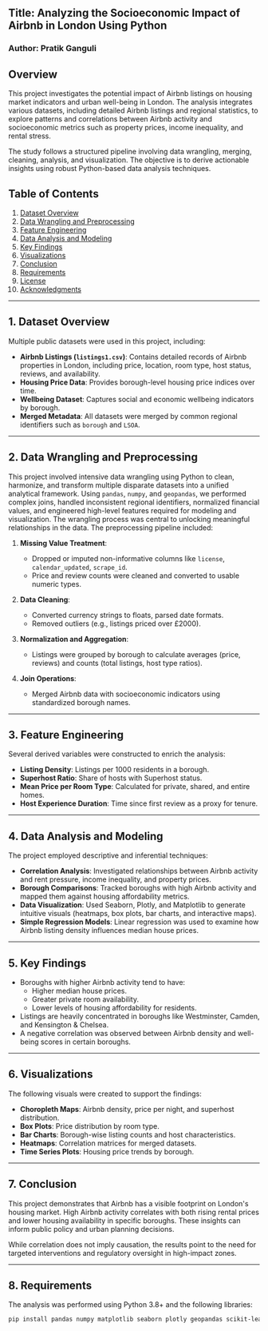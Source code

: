 ## Title: Analyzing the Socioeconomic Impact of Airbnb in London Using Python
### Author: Pratik Ganguli

## Overview

This project investigates the potential impact of Airbnb listings on housing market indicators and urban well-being in London. The analysis integrates various datasets, including detailed Airbnb listings and regional statistics, to explore patterns and correlations between Airbnb activity and socioeconomic metrics such as property prices, income inequality, and rental stress.

The study follows a structured pipeline involving data wrangling, merging, cleaning, analysis, and visualization. The objective is to derive actionable insights using robust Python-based data analysis techniques.

## Table of Contents
1. [Dataset Overview](#1-dataset-overview)
2. [Data Wrangling and Preprocessing](#2-data-wrangling-and-preprocessing)
3. [Feature Engineering](#3-feature-engineering)
4. [Data Analysis and Modeling](#4-data-analysis-and-modeling)
5. [Key Findings](#5-key-findings)
6. [Visualizations](#6-visualizations)
7. [Conclusion](#7-conclusion)
8. [Requirements](#8-requirements)
9. [License](#9-license)
10. [Acknowledgments](#10-acknowledgments)

---

## 1. Dataset Overview

Multiple public datasets were used in this project, including:

- **Airbnb Listings (`listings1.csv`)**: Contains detailed records of Airbnb properties in London, including price, location, room type, host status, reviews, and availability.
- **Housing Price Data**: Provides borough-level housing price indices over time.
- **Wellbeing Dataset**: Captures social and economic wellbeing indicators by borough.
- **Merged Metadata**: All datasets were merged by common regional identifiers such as `borough` and `LSOA`.

---

## 2. Data Wrangling and Preprocessing
This project involved intensive data wrangling using Python to clean, harmonize, and transform multiple disparate datasets into a unified analytical framework. Using `pandas`, `numpy`, and `geopandas`, we performed complex joins, handled inconsistent regional identifiers, normalized financial values, and engineered high-level features required for modeling and visualization. The wrangling process was central to unlocking meaningful relationships in the data.
The preprocessing pipeline included:

1. **Missing Value Treatment**:
   - Dropped or imputed non-informative columns like `license`, `calendar_updated`, `scrape_id`.
   - Price and review counts were cleaned and converted to usable numeric types.

2. **Data Cleaning**:
   - Converted currency strings to floats, parsed date formats.
   - Removed outliers (e.g., listings priced over £2000).

3. **Normalization and Aggregation**:
   - Listings were grouped by borough to calculate averages (price, reviews) and counts (total listings, host type ratios).

4. **Join Operations**:
   - Merged Airbnb data with socioeconomic indicators using standardized borough names.

---

## 3. Feature Engineering

Several derived variables were constructed to enrich the analysis:

- **Listing Density**: Listings per 1000 residents in a borough.
- **Superhost Ratio**: Share of hosts with Superhost status.
- **Mean Price per Room Type**: Calculated for private, shared, and entire homes.
- **Host Experience Duration**: Time since first review as a proxy for tenure.

---

## 4. Data Analysis and Modeling

The project employed descriptive and inferential techniques:

- **Correlation Analysis**: Investigated relationships between Airbnb activity and rent pressure, income inequality, and property prices.
- **Borough Comparisons**: Tracked boroughs with high Airbnb activity and mapped them against housing affordability metrics.
- **Data Visualization**: Used Seaborn, Plotly, and Matplotlib to generate intuitive visuals (heatmaps, box plots, bar charts, and interactive maps).
- **Simple Regression Models**: Linear regression was used to examine how Airbnb listing density influences median house prices.

---

## 5. Key Findings

- Boroughs with higher Airbnb activity tend to have:
  - Higher median house prices.
  - Greater private room availability.
  - Lower levels of housing affordability for residents.
- Listings are heavily concentrated in boroughs like Westminster, Camden, and Kensington & Chelsea.
- A negative correlation was observed between Airbnb density and well-being scores in certain boroughs.

---

## 6. Visualizations

The following visuals were created to support the findings:

- **Choropleth Maps**: Airbnb density, price per night, and superhost distribution.
- **Box Plots**: Price distribution by room type.
- **Bar Charts**: Borough-wise listing counts and host characteristics.
- **Heatmaps**: Correlation matrices for merged datasets.
- **Time Series Plots**: Housing price trends by borough.

---

## 7. Conclusion

This project demonstrates that Airbnb has a visible footprint on London's housing market. High Airbnb activity correlates with both rising rental prices and lower housing availability in specific boroughs. These insights can inform public policy and urban planning decisions.

While correlation does not imply causation, the results point to the need for targeted interventions and regulatory oversight in high-impact zones.

---

## 8. Requirements

The analysis was performed using Python 3.8+ and the following libraries:

```bash
pip install pandas numpy matplotlib seaborn plotly geopandas scikit-learn
